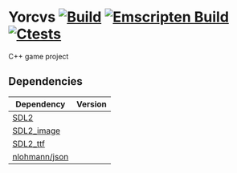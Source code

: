 # Yorcvs [![Build](https://github.com/Dantsz/Yorcvs/actions/workflows/cmake.yml/badge.svg)](https://github.com/Dantsz/Yorcvs/actions/workflows/cmake.yml) [![Emscripten Build](https://github.com/Dantsz/Yorcvs/actions/workflows/EmscriptenBuild.yml/badge.svg)](https://github.com/Dantsz/Yorcvs/actions/workflows/EmscriptenBuild.yml)[![Ctests](https://github.com/Dantsz/Yorcvs/actions/workflows/CTests.yml/badge.svg)](https://github.com/Dantsz/Yorcvs/actions/workflows/CTests.yml)
C++ game project
## Dependencies
|Dependency|Version|
--- |---
|[SDL2](https://www.libsdl.org/download-2.0.php)|
|[SDL2_image](https://www.libsdl.org/projects/SDL_image/)|
|[SDL2_ttf](https://www.libsdl.org/projects/SDL_ttf/)|
|[nlohmann/json](https://github.com/nlohmann/json)|

